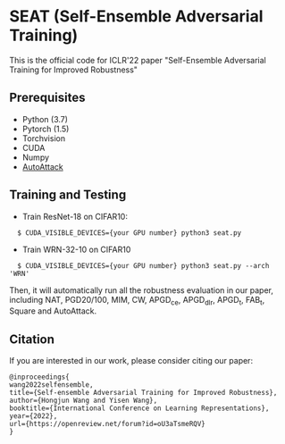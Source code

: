 # SEAT (Self-Ensemble Adversarial Training)

This is the official code for ICLR'22 paper "Self-Ensemble Adversarial Training for Improved Robustness"



## Prerequisites

- Python (3.7)
- Pytorch (1.5)
- Torchvision
- CUDA
- Numpy
- [AutoAttack](https://github.com/fra31/auto-attack)



## Training and Testing

- Train ResNet-18 on CIFAR10:

```
  $ CUDA_VISIBLE_DEVICES={your GPU number} python3 seat.py 
```

- Train WRN-32-10 on CIFAR10

```
  $ CUDA_VISIBLE_DEVICES={your GPU number} python3 seat.py --arch 'WRN'
```

Then, it will automatically run all the robustness evaluation in our paper, including NAT, PGD20/100, MIM, CW, APGD<sub>ce</sub>, APGD<sub>dlr</sub>, APGD<sub>t</sub>, FAB<sub>t</sub>, Square and AutoAttack.



## Citation

If you are interested in our work, please consider citing our paper:

```
@inproceedings{
wang2022selfensemble,
title={Self-ensemble Adversarial Training for Improved Robustness},
author={Hongjun Wang and Yisen Wang},
booktitle={International Conference on Learning Representations},
year={2022},
url={https://openreview.net/forum?id=oU3aTsmeRQV}
}
```
